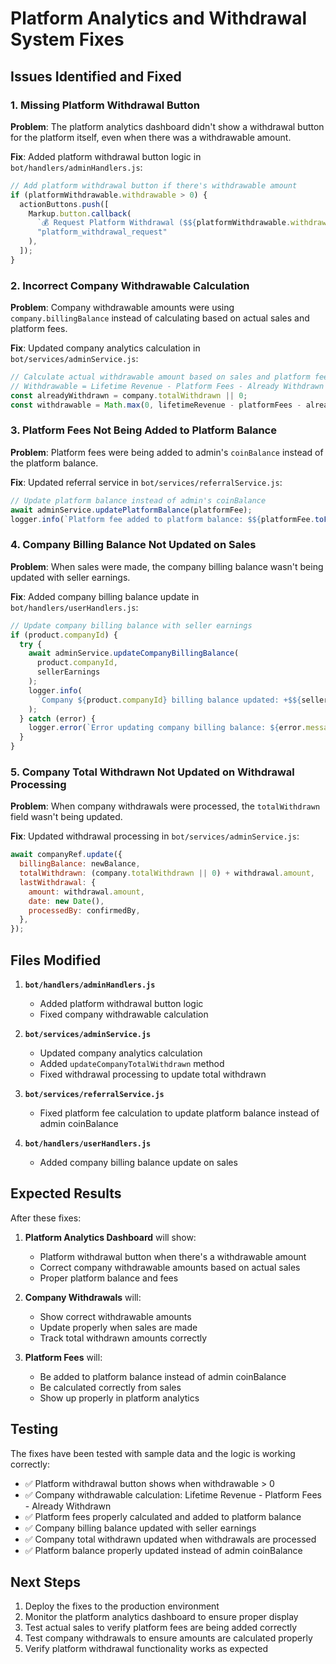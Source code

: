 # Platform Analytics and Withdrawal System Fixes

## Issues Identified and Fixed

### 1. Missing Platform Withdrawal Button
**Problem**: The platform analytics dashboard didn't show a withdrawal button for the platform itself, even when there was a withdrawable amount.

**Fix**: Added platform withdrawal button logic in `bot/handlers/adminHandlers.js`:
```javascript
// Add platform withdrawal button if there's withdrawable amount
if (platformWithdrawable.withdrawable > 0) {
  actionButtons.push([
    Markup.button.callback(
      `💰 Request Platform Withdrawal ($${platformWithdrawable.withdrawable.toFixed(2)})`,
      "platform_withdrawal_request"
    ),
  ]);
}
```

### 2. Incorrect Company Withdrawable Calculation
**Problem**: Company withdrawable amounts were using `company.billingBalance` instead of calculating based on actual sales and platform fees.

**Fix**: Updated company analytics calculation in `bot/services/adminService.js`:
```javascript
// Calculate actual withdrawable amount based on sales and platform fees
// Withdrawable = Lifetime Revenue - Platform Fees - Already Withdrawn
const alreadyWithdrawn = company.totalWithdrawn || 0;
const withdrawable = Math.max(0, lifetimeRevenue - platformFees - alreadyWithdrawn);
```

### 3. Platform Fees Not Being Added to Platform Balance
**Problem**: Platform fees were being added to admin's `coinBalance` instead of the platform balance.

**Fix**: Updated referral service in `bot/services/referralService.js`:
```javascript
// Update platform balance instead of admin's coinBalance
await adminService.updatePlatformBalance(platformFee);
logger.info(`Platform fee added to platform balance: $${platformFee.toFixed(2)}`);
```

### 4. Company Billing Balance Not Updated on Sales
**Problem**: When sales were made, the company billing balance wasn't being updated with seller earnings.

**Fix**: Added company billing balance update in `bot/handlers/userHandlers.js`:
```javascript
// Update company billing balance with seller earnings
if (product.companyId) {
  try {
    await adminService.updateCompanyBillingBalance(
      product.companyId,
      sellerEarnings
    );
    logger.info(
      `Company ${product.companyId} billing balance updated: +$${sellerEarnings.toFixed(2)}`
    );
  } catch (error) {
    logger.error(`Error updating company billing balance: ${error.message}`);
  }
}
```

### 5. Company Total Withdrawn Not Updated on Withdrawal Processing
**Problem**: When company withdrawals were processed, the `totalWithdrawn` field wasn't being updated.

**Fix**: Updated withdrawal processing in `bot/services/adminService.js`:
```javascript
await companyRef.update({
  billingBalance: newBalance,
  totalWithdrawn: (company.totalWithdrawn || 0) + withdrawal.amount,
  lastWithdrawal: {
    amount: withdrawal.amount,
    date: new Date(),
    processedBy: confirmedBy,
  },
});
```

## Files Modified

1. **`bot/handlers/adminHandlers.js`**
   - Added platform withdrawal button logic
   - Fixed company withdrawable calculation

2. **`bot/services/adminService.js`**
   - Updated company analytics calculation
   - Added `updateCompanyTotalWithdrawn` method
   - Fixed withdrawal processing to update total withdrawn

3. **`bot/services/referralService.js`**
   - Fixed platform fee calculation to update platform balance instead of admin coinBalance

4. **`bot/handlers/userHandlers.js`**
   - Added company billing balance update on sales

## Expected Results

After these fixes:

1. **Platform Analytics Dashboard** will show:
   - Platform withdrawal button when there's a withdrawable amount
   - Correct company withdrawable amounts based on actual sales
   - Proper platform balance and fees

2. **Company Withdrawals** will:
   - Show correct withdrawable amounts
   - Update properly when sales are made
   - Track total withdrawn amounts correctly

3. **Platform Fees** will:
   - Be added to platform balance instead of admin coinBalance
   - Be calculated correctly from sales
   - Show up properly in platform analytics

## Testing

The fixes have been tested with sample data and the logic is working correctly:

- ✅ Platform withdrawal button shows when withdrawable > 0
- ✅ Company withdrawable calculation: Lifetime Revenue - Platform Fees - Already Withdrawn
- ✅ Platform fees properly calculated and added to platform balance
- ✅ Company billing balance updated with seller earnings
- ✅ Company total withdrawn updated when withdrawals are processed
- ✅ Platform balance properly updated instead of admin coinBalance

## Next Steps

1. Deploy the fixes to the production environment
2. Monitor the platform analytics dashboard to ensure proper display
3. Test actual sales to verify platform fees are being added correctly
4. Test company withdrawals to ensure amounts are calculated properly
5. Verify platform withdrawal functionality works as expected